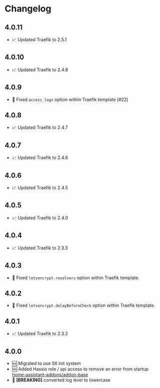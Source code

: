 # Changelog

## 4.0.11

* 📈 Updated Traefik to 2.5.1

## 4.0.10

* 📈 Updated Traefik to 2.4.8

## 4.0.9

* 🐞 Fixed `access_logs` option within Traefik template (#22)

## 4.0.8

* 📈 Updated Traefik to 2.4.7

## 4.0.7

* 📈 Updated Traefik to 2.4.6

## 4.0.6

* 📈 Updated Traefik to 2.4.5

## 4.0.5

* 📈 Updated Traefik to 2.4.0

## 4.0.4

* 📈 Updated Traefik to 2.3.3

## 4.0.3

* 🐞 Fixed `letsencrypt.resolvers` option within Traefik template.

## 4.0.2

* 🐞 Fixed `letsencrypt.delayBeforeCheck` option within Traefik template.

## 4.0.1

* 📈 Updated Traefik to 2.3.2

## 4.0.0

* 🆕 Migrated to use S6 init system
* 🆕 Added Hassio role / api access to remove an error from startup [home-assistant-addons/addon-base](https://github.com/home-assistant-addons/addon-base/issues/41)
* 🐞 **[BREAKING]** converted log level to lowercase
